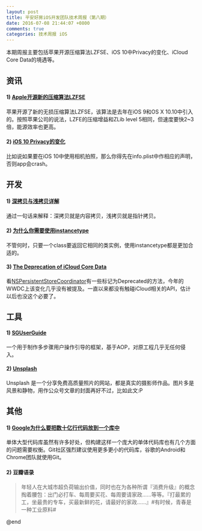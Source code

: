 ```yaml
---
layout: post
title: 平安好房iOS开发团队技术周报（第八期）
date: 2016-07-08 21:44:07 +0800
comments: true
categories: 技术周报 iOS
---
```

本期周报主要包括苹果开源压缩算法LZFSE、iOS 10中Privacy的变化、iCloud Core Data的境遇等。

<!--more-->

## 资讯

#### 1) [Apple开源新的压缩算法LZFSE](https://www.infoq.com/news/2016/07/apple-lzfse-lossless-opensource)

苹果开源了新的无损压缩算法LZFSE，该算法是去年在iOS 9和OS X 10.10中引入的。按照苹果公司的说法，LZFE的压缩增益和ZLib level 5相同，但速度要快2~3倍，能源效率也更高。

#### 2) [iOS 10 Privacy的变化](http://useyourloaf.com/blog/privacy-settings-in-ios-10/)

比如说如果要在iOS 10中使用相机拍照，那么你得先在info.plist中作相应的声明，否则app会crash。

## 开发

#### 1) [深拷贝与浅拷贝详解](http://blog.csdn.net/chenyufeng1991/article/details/51771728)

通过一句话来解释：深拷贝就是内容拷贝，浅拷贝就是指针拷贝。

#### 2) [为什么你需要使用instancetype](http://www.iosxxoo.com/2016/05/18/为什么Factory方法要返回instancetype而不是id/)

不管何时，只要一个class要返回它相同的类实例，使用instancetype都是更加合适的。

#### 3) [The Deprecation of iCloud Core Data](http://mjtsai.com/blog/2016/06/17/the-deprecation-of-icloud-core-data/)

看[NSPersistentStoreCoordinator](https://developer.apple.com/reference/coredata/nspersistentstorecoordinator)有一些标记为Deprecated的方法，今年的WWDC上该变化几乎没有被提及。一直以来都没有触碰iCloud相关的API，估计以后也没这个必要了。

## 工具

#### 1) [SGUserGuide](https://github.com/Soulghost/SGUserGuide)

一个用于制作多步骤用户操作引导的框架，基于AOP，对原工程几乎无任何侵入。

#### 2) [Unsplash](https://unsplash.com)

Unsplash 是一个分享免费高质量照片的网站，都是真实的摄影师作品。图片多是风景和静物，用作公众号文章的封面再好不过，比如此文:P

## 其他

#### 1) [Google为什么要把数十亿行代码放到一个库中](https://news.ycombinator.com/item?id=11991479)

单体大型代码库虽然有许多好处，但构建这样一个庞大的单体代码库也有几个方面的问题需要权衡。Git社区强烈建议使用更多更小的代码库，谷歌的Android和Chrome团队就使用Git。

#### 2) 豆瓣语录

>年轻人在大城市超负荷输出价值，同时也在为各种所谓『消费升级』的概念掏着腰包：出门必打车、每周要买花、每周要请家政……等等。『打最累的工，坐最贵的专车，买最新鲜的花，请最好的家政……』#有时候，青春是一种工业原料#

@end